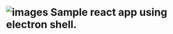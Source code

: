 # ![images](https://user-images.githubusercontent.com/34807075/35936282-cad600c8-0c68-11e8-852f-a2c65ede917d.png) Sample react app using electron shell.
